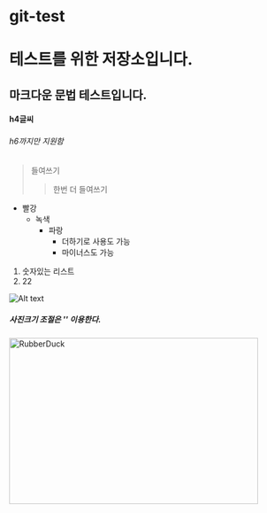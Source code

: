 # git-test
테스트를 위한 저장소입니다.
===============
마크다운 문법 테스트입니다.
-----------------
#### h4글씨
###### h6까지만 지원함
> 들여쓰기
>> 한번 더 들여쓰기

* 빨강
  * 녹색
    * 파랑
      + 더하기로 사용도 가능
      - 마이너스도 가능
1. 숫자있는 리스트
2. 22

![Alt text](/path/to/img.jpg)<br/>
##### 사진크기 조절은 '<img width="" height=""></img>' 이용한다.

<img src="/path/to/img.jpg" width="450px" height="300px" title="px(픽셀) 크기 설정" alt="RubberDuck"></img><br/>
